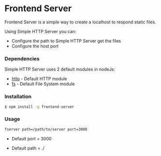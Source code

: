 # Frontend Server

Frontend Server is a simple way to create a localhost to respond static files.

Using Simple HTTP Server you can:
  - Configure the path to Simple HTTP Server get the files
  - Configure the host port

### Dependencies

Simple HTTP Server uses 2 default modules in nodeJs:

* [http] - Default HTTP module
* [fs] - Default File System module

### Installation

```sh
$ npm install -g frontend-server
```

### Usage

```sh
fserver path=/path/to/server port=3000
```

* Default port = 3000
* Default path = ./


   [http]: <https://nodejs.org/api/http.html>
   [fs]: <https://nodejs.org/api/fs.html>